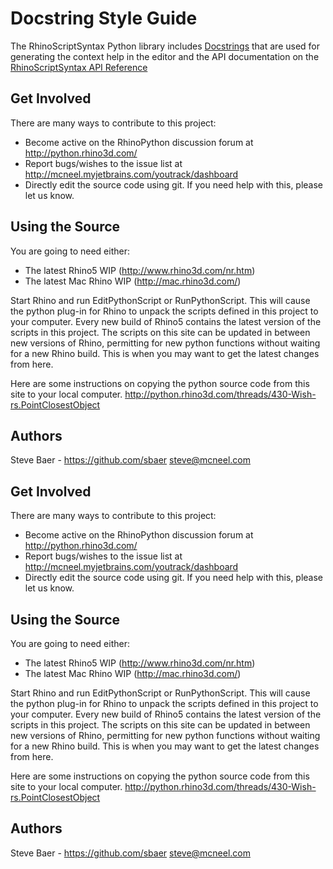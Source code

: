 Docstring Style Guide
===================
The RhinoScriptSyntax Python library includes [Docstrings](https://www.python.org/dev/peps/pep-0257/) that are used for generating the context help in the editor and the API documentation on the [RhinoScriptSyntax API Reference](http://developer.rhino3d.com/api/RhinoScriptSyntax/win)


Get Involved
------------
There are many ways to contribute to this project:

* Become active on the RhinoPython discussion forum at http://python.rhino3d.com/
* Report bugs/wishes to the issue list at http://mcneel.myjetbrains.com/youtrack/dashboard
* Directly edit the source code using git. If you need help with this, please let us know.

Using the Source
----------------
You are going to need either:

* The latest Rhino5 WIP (http://www.rhino3d.com/nr.htm)
* The latest Mac Rhino WIP (http://mac.rhino3d.com/)

Start Rhino and run EditPythonScript or RunPythonScript. This will cause the python plug-in for Rhino to unpack the scripts defined in this project to your computer. Every new build of Rhino5 contains the latest version of the scripts in this project. The scripts on this site can be updated in between new versions of Rhino, permitting for new python functions without waiting for a new Rhino build. This is when you may want to get the latest changes from here.

Here are some instructions on copying the python source code from this site to your local computer.
http://python.rhino3d.com/threads/430-Wish-rs.PointClosestObject

Authors
-------
Steve Baer - https://github.com/sbaer steve@mcneel.com


Get Involved
------------
There are many ways to contribute to this project:

* Become active on the RhinoPython discussion forum at http://python.rhino3d.com/
* Report bugs/wishes to the issue list at http://mcneel.myjetbrains.com/youtrack/dashboard
* Directly edit the source code using git. If you need help with this, please let us know.

Using the Source
----------------
You are going to need either:

* The latest Rhino5 WIP (http://www.rhino3d.com/nr.htm)
* The latest Mac Rhino WIP (http://mac.rhino3d.com/)

Start Rhino and run EditPythonScript or RunPythonScript. This will cause the python plug-in for Rhino to unpack the scripts defined in this project to your computer. Every new build of Rhino5 contains the latest version of the scripts in this project. The scripts on this site can be updated in between new versions of Rhino, permitting for new python functions without waiting for a new Rhino build. This is when you may want to get the latest changes from here.

Here are some instructions on copying the python source code from this site to your local computer.
http://python.rhino3d.com/threads/430-Wish-rs.PointClosestObject

Authors
-------
Steve Baer - https://github.com/sbaer steve@mcneel.com
